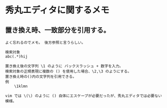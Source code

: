 # 秀丸エディタに関するメモ

## 置き換え時、一致部分を引用する。

    よく忘れるのでメモ。 後方参照と言うらしい。
    
    検索対象
    abc(.*)hij
    
    置き換え後の文字列 \1 のように バックスラッシュ + 数字を入力。
    検索対象の正規表現に複数の () を使用した場合、\2,\3 のようにする。
    置き換え時の()内の文字列を引用できる。
    例
        \1klmn
        
    vim では \(\) のように () 自体にエスケープが必要だったが、秀丸エディタでは必要ない模様。
        
